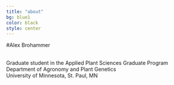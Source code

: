 ```yaml
---
title: "about"
bg: blue1
color: black
style: center
---
```


#Alex Brohammer

<br>Graduate student in the Applied Plant Sciences Graduate Program<br>
Department of Agronomy and Plant Genetics<br>
University of Minnesota, St. Paul, MN
<br/>
<br/>
